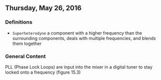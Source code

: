 ## Thursday, May 26, 2016

### Definitions
- `Superheterodyne` a component with a higher frequency than the surrounding components, deals with multiple frequencies, and blends them together

### General Content
PLL (Phase Lock Loops) are input into the mixer in a digital tuner to stay locked onto a frequency (figure 15.3)

